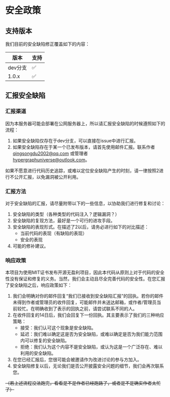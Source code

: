 # 安全政策

## 支持版本

我们目前的安全缺陷修正覆盖如下的内容：

| 版本 | 支持          |
| ------- | ------------------ |
| dev分支 | :white_check_mark: |
| 1.0.x   | :white_check_mark: |

## 汇报安全缺陷

### 汇报渠道

因为本服务器可能会部署在公网服务器上，所以请汇报安全缺陷的时候遵照如下的流程：

1. 如果安全缺陷仅存在于dev分支，可以直接在issue中进行汇报。
2. 如果安全缺陷存在于某一个已发布版本，请首先使用邮件汇报。联系作者 qingsongdu2002@qq.com 或管理者 hypergraphuniverse@outlook.com。

如果不愿意进行代码历史追踪，或难以定位安全缺陷产生的时刻，请一律按照2进行不公开汇报，以免漏洞被公开利用。

### 汇报方法

对于安全缺陷的汇报，请尽量附带以下的一些信息，以协助我们进行修复和讨论：

1. 安全缺陷的类型（各种类型的代码注入？逻辑漏洞？）
2. 安全缺陷的复现方法，最好是一个可行的进攻手段。
3. 安全缺陷的表现形式。在描述了2以后，请务必进行如下的对比描述：
   - 当前代码的表现（有缺陷的表现）
   - 安全的表现
4. 可能的修补建议。

### 响应政策

本项目为使用MIT证书发布开源无盈利项目，因此本代码从原则上对于代码的安全性没有保证和修复的义务。当然，我们会主动且尽全完善代码的安全性。在您汇报了安全缺陷之后，响应政策如下：

1. 我们会明确对你的邮件回复“我们已接收到安全缺陷汇报”的回执。若你的邮件未得到作者或管理员的收件回复，可能邮件并未送达邮箱，或作者/管理员当前较忙。在明确收到了表示的回执之前，请尝试联系不同的人。
2. 在收件回复的14日后，我们会回复下一份回执。其主要表示了我们的三种响应策略：
   - 接受：我们认可这个现象是安全缺陷。
   - 延迟：我们难以确定这是否为安全缺陷，或难以确定是否为我们能力范围内可以修复的安全缺陷。
   - 拒绝：我们认为这个内容不是安全缺陷，或认为这是一个广泛存在、难以利用的安全缺陷。
3. 在您已经汇报后，您很可能会被邀请作为改进讨论的参与方加入。
4. 安全缺陷修复以后，无论我们是否公开披露安全问题的细节，我们会再次联系您。

<del>（若上述流程没法跑完，看看是不是作者已经跑路了，或者是不是确实作者太忙了）</del>

 
